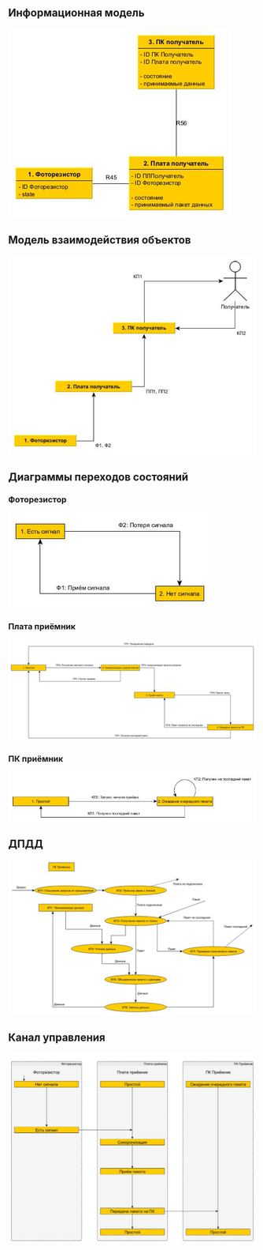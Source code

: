 ## Информационная модель

![](./img/InfModel.jpg)

## Модель взаимодействия объектов

![](./img/MVO.jpg)

## Диаграммы переходов состояний

### 

### Фоторезистор

![](./img/DPS4.jpg)

### Плата приёмник

![](./img/DPS5.jpg)

### ПК приёмник

![](./img/DPS6.jpg)

## ДПДД

![](./img/DPDD2.jpg)

## Канал управления

![](./img/CC.jpg)
